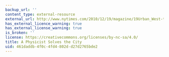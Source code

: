 ```yaml
---
backup_url: ''
content_type: external-resource
external_url: http://www.nytimes.com/2010/12/19/magazine/19Urban_West-t.html
has_external_licence_warning: true
has_external_license_warning: true
is_broken: ''
license: https://creativecommons.org/licenses/by-nc-sa/4.0/
title: A Physicist Solves the City
uid: 461daddb-4f0c-4fd4-802d-d27d2765bde2
---
```

